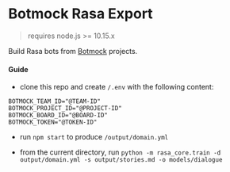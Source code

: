 # Botmock Rasa Export

> requires node.js >= 10.15.x

Build Rasa bots from [Botmock](https://botmock.com) projects.

#### Guide

- clone this repo and create `/.env` with the following content:

```
BOTMOCK_TEAM_ID="@TEAM-ID"
BOTMOCK_PROJECT_ID="@PROJECT-ID"
BOTMOCK_BOARD_ID="@BOARD-ID"
BOTMOCK_TOKEN="@TOKEN-ID"
```

- run `npm start` to produce `/output/domain.yml`

- from the current directory, run `python -m rasa_core.train -d output/domain.yml -s output/stories.md -o models/dialogue`
